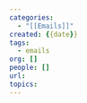 ```yaml
---
categories:
  - "[[Emails]]"
created: {{date}}
tags:
  - emails
org: []
people: []
url: 
topics:
---
```

